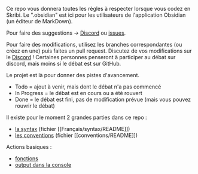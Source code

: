 Ce repo vous donnera toutes les règles à respecter lorsque vous codez en Skribi. Le ".obsidian" est ici pour les utilisateurs de l'application Obsidian (un éditeur de MarkDown).

Pour faire des suggestions → [Discord](https://discord.gg/gzQR72ZKKm) ou [issues](https://github.com/Dibi-programming-langage/Scribi-rules/issues).

Pour faire des modifications, utilisez les branches correspondantes (ou créez en une) puis faites un pull request. Discutez de vos modifications sur le [Discord](https://discord.gg/gzQR72ZKKm) ! Certaines personnes penseront à participer au débat sur discord, mais moins si le débat est sur GitHub.

Le projet est là pour donner des pistes d'avancement.
* Todo = ajout à venir, mais dont le débat n'a pas commencé
* In Progress = le débat est en cours ou a été rouvert
* Done = le débat est fini, pas de modification prévue (mais vous pouvez rouvrir le débat)

Il existe pour le moment 2 grandes parties dans ce repo :
* [la syntax](./syntax/) (fichier [[Français/syntax/README]])
* [les conventions](./conventions/) (fichier [[conventions/README]])

Actions basiques :
* [fonctions](./syntax/Fonctions/utilisation.md)
* [output dans la console](./syntax/Entrées_sorties/Console/Console_sortie.md)